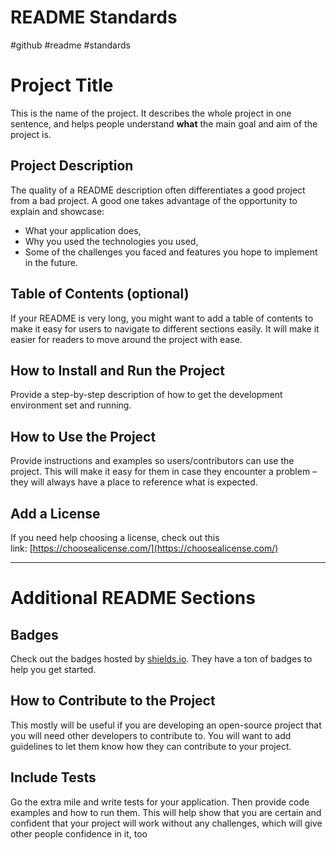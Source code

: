 # README Standards
#github #readme #standards 

# Project Title
This is the name of the project. It describes the whole project in one sentence, and helps people understand **what** the main goal and aim of the project is.

## Project Description
The quality of a README description often differentiates a good project from a bad project. A good one takes advantage of the opportunity to explain and showcase:
-   What your application does,
-   Why you used the technologies you used,
-   Some of the challenges you faced and features you hope to implement in the future.

## Table of Contents (optional)
If your README is very long, you might want to add a table of contents to make it easy for users to navigate to different sections easily. It will make it easier for readers to move around the project with ease.

## How to Install and Run the Project
Provide a step-by-step description of how to get the development environment set and running.

## How to Use the Project
Provide instructions and examples so users/contributors can use the project. This will make it easy for them in case they encounter a problem – they will always have a place to reference what is expected.

## Add a License
If you need help choosing a license, check out this link: [https://choosealicense.com/](https://choosealicense.com/)

---
# Additional README Sections
## Badges
Check out the badges hosted by [shields.io](https://shields.io/). They have a ton of badges to help you get started.

## How to Contribute to the Project
This mostly will be useful if you are developing an open-source project that you will need other developers to contribute to. You will want to add guidelines to let them know how they can contribute to your project.

## Include Tests
Go the extra mile and write tests for your application. Then provide code examples and how to run them. This will help show that you are certain and confident that your project will work without any challenges, which will give other people confidence in it, too
